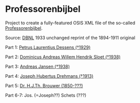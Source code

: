 # Professorenbijbel
Project to create a fully-featured OSIS XML file of the so-called [Professorenbijbel](https://nl.wikipedia.org/wiki/Professorenbijbel).

Source: [DBNL](https://www.dbnl.org/tekst/_hei009heil08_01/) 1933 unchanged reprint of the 1894-1911 original

Part 1: [Petrus Laurentius Dessens (†1929)](https://www.openarch.nl/elo:7b0d154e-fd10-c5ae-1ed7-c9be2d794cca/nl)

Part 2: [Dominicus Andreas Willem Hendrik Sloet (†1938)](http://nl.wikisage.org/wiki/Dominicus_Andreas_Willem_Hendrik_Sloet)

Part 3: [Andreas Jansen (†1938)](http://resources.huygens.knaw.nl/bwn1880-2000/lemmata/bwn5/jansenj)

Part 4: [Joseph Hubertus Drehmans (†1913)](http://resources.huygens.knaw.nl/bwn1780-1830/BWN/lemmata/bwn1/drehmans)

Part 5: [Dr. H.J.Th. Brouwer (1850-???)](https://archiefeemland.courant.nu/issue/DEB/1915-08-10/edition/0/page/3?query=)

Part 6-7: Jos. (=Joseph??) Schets (???) 


